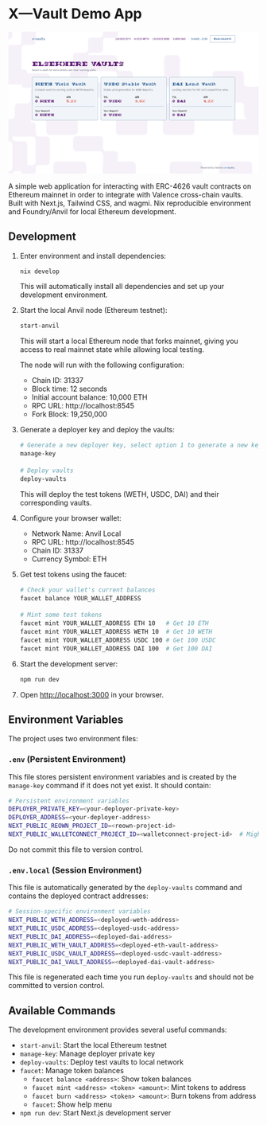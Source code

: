 # X—Vault Demo App

![X—Vault Demo App Screenshot](./readme_screenshot.png)

A simple web application for interacting with ERC-4626 vault contracts on Ethereum mainnet in order to integrate with Valence cross-chain vaults. Built with Next.js, Tailwind CSS, and wagmi. Nix reproducible environment and Foundry/Anvil for local Ethereum development.

## Development

1. Enter environment and install dependencies:
   ```bash
   nix develop
   ```
   This will automatically install all dependencies and set up your development environment.

2. Start the local Anvil node (Ethereum testnet):
   ```bash
   start-anvil
   ```
   This will start a local Ethereum node that forks mainnet, giving you access to real mainnet state while allowing local testing.

   The node will run with the following configuration:
   - Chain ID: 31337
   - Block time: 12 seconds
   - Initial account balance: 10,000 ETH
   - RPC URL: http://localhost:8545
   - Fork Block: 19,250,000

3. Generate a deployer key and deploy the vaults:
   ```bash
   # Generate a new deployer key, select option 1 to generate a new key
   manage-key 

   # Deploy vaults
   deploy-vaults
   ```
   This will deploy the test tokens (WETH, USDC, DAI) and their corresponding vaults.

4. Configure your browser wallet:
   - Network Name: Anvil Local
   - RPC URL: http://localhost:8545
   - Chain ID: 31337
   - Currency Symbol: ETH

5. Get test tokens using the faucet:
   ```bash
   # Check your wallet's current balances
   faucet balance YOUR_WALLET_ADDRESS

   # Mint some test tokens
   faucet mint YOUR_WALLET_ADDRESS ETH 10   # Get 10 ETH
   faucet mint YOUR_WALLET_ADDRESS WETH 10  # Get 10 WETH
   faucet mint YOUR_WALLET_ADDRESS USDC 100 # Get 100 USDC
   faucet mint YOUR_WALLET_ADDRESS DAI 100  # Get 100 DAI
   ```

6. Start the development server:
   ```bash
   npm run dev
   ```

7. Open [http://localhost:3000](http://localhost:3000) in your browser.

## Environment Variables

The project uses two environment files:

### `.env` (Persistent Environment)
This file stores persistent environment variables and is created by the `manage-key` command if it does not yet exist. It should contain:
```bash
# Persistent environment variables
DEPLOYER_PRIVATE_KEY=<your-deployer-private-key>
DEPLOYER_ADDRESS=<your-deployer-address>
NEXT_PUBLIC_REOWN_PROJECT_ID=<reown-project-id>
NEXT_PUBLIC_WALLETCONNECT_PROJECT_ID=<walletconnect-project-id>  # Might be the same as the reown project id
```
Do not commit this file to version control.

### `.env.local` (Session Environment)
This file is automatically generated by the `deploy-vaults` command and contains the deployed contract addresses:
```bash
# Session-specific environment variables
NEXT_PUBLIC_WETH_ADDRESS=<deployed-weth-address>
NEXT_PUBLIC_USDC_ADDRESS=<deployed-usdc-address>
NEXT_PUBLIC_DAI_ADDRESS=<deployed-dai-address>
NEXT_PUBLIC_WETH_VAULT_ADDRESS=<deployed-eth-vault-address>
NEXT_PUBLIC_USDC_VAULT_ADDRESS=<deployed-usdc-vault-address>
NEXT_PUBLIC_DAI_VAULT_ADDRESS=<deployed-dai-vault-address>
```
This file is regenerated each time you run `deploy-vaults` and should not be committed to version control.

## Available Commands

The development environment provides several useful commands:

- `start-anvil`: Start the local Ethereum testnet
- `manage-key`: Manage deployer private key
- `deploy-vaults`: Deploy test vaults to local network
- `faucet`: Manage token balances
  - `faucet balance <address>`: Show token balances
  - `faucet mint <address> <token> <amount>`: Mint tokens to address
  - `faucet burn <address> <token> <amount>`: Burn tokens from address
  - `faucet`: Show help menu
- `npm run dev`: Start Next.js development server
